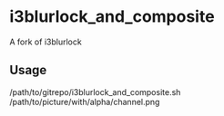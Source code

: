 # i3blurlock_and_composite

A fork of i3blurlock

## Usage

/path/to/gitrepo/i3blurlock_and_composite.sh /path/to/picture/with/alpha/channel.png
